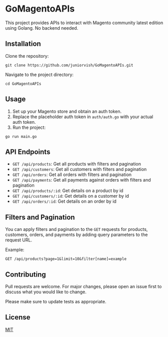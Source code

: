 # GoMagentoAPIs

This project provides APIs to interact with Magento community latest edition using Golang. No backend needed.

## Installation

Clone the repository:

```
git clone https://github.com/juniorvish/GoMagentoAPIs.git
```

Navigate to the project directory:

```
cd GoMagentoAPIs
```

## Usage

1. Set up your Magento store and obtain an auth token.
2. Replace the placeholder auth token in `auth/auth.go` with your actual auth token.
3. Run the project:

```
go run main.go
```

## API Endpoints

- `GET /api/products`: Get all products with filters and pagination
- `GET /api/customers`: Get all customers with filters and pagination
- `GET /api/orders`: Get all orders with filters and pagination
- `GET /api/payments`: Get all payments against orders with filters and pagination
- `GET /api/products/:id`: Get details on a product by id
- `GET /api/customers/:id`: Get details on a customer by id
- `GET /api/orders/:id`: Get details on an order by id

## Filters and Pagination

You can apply filters and pagination to the `GET` requests for products, customers, orders, and payments by adding query parameters to the request URL.

Example:

```
GET /api/products?page=1&limit=10&filter[name]=example
```

## Contributing

Pull requests are welcome. For major changes, please open an issue first to discuss what you would like to change.

Please make sure to update tests as appropriate.

## License

[MIT](https://choosealicense.com/licenses/mit/)